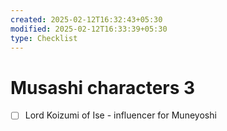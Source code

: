 ```yaml
---
created: 2025-02-12T16:32:43+05:30
modified: 2025-02-12T16:33:39+05:30
type: Checklist
---
```


# Musashi characters 3

- [ ] Lord Koizumi of Ise - influencer for Muneyoshi
